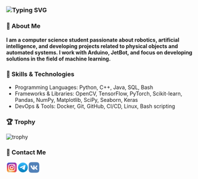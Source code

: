 ### ![Typing SVG](https://readme-typing-svg.herokuapp.com?font=arimo&weight=600&pause=1000&color=079EF7&width=435&lines=Hi+there+%F0%9F%91%8B%2C+I'm+Maks+Mr1necs)

### 🚀 About Me

#### I am a computer science student passionate about robotics, artificial intelligence, and developing projects related to physical objects and automated systems. I work with Arduino, JetBot, and focus on developing solutions in the field of machine learning.

### 🔧 Skills & Technologies

- Programming Languages: Python, C++, Java, SQL, Bash
- Frameworks & Libraries: OpenCV, TensorFlow, PyTorch, Scikit-learn, Pandas, NumPy, Matplotlib, SciPy, Seaborn, Keras
- DevOps & Tools: Docker, Git, GitHub, CI/CD, Linux, Bash scripting

### 🏆 Trophy
![trophy](https://github-profile-trophy.vercel.app/?username=mr1necs&column=8&theme=gruvbox&no-frame=true)

### 👤 Contact Me
[<img align="left" alt="Instagram" width="30px" src="https://github.com/mr1necs/mr1necs/blob/main/img/instagram.svg" />][instagram]
[<img align="left" alt="Telegram" width="30px" src="https://github.com/mr1necs/mr1necs/blob/main/img/telegram.svg" />][telegram]
[<img align="left" alt="Vk" width="30px" src="https://github.com/mr1necs/mr1necs/blob/main/img/vk.svg" />][vk]

[instagram]: https://instagram.com/mr_1necs/
[telegram]: https://t.me/mr_1necs
[vk]: https://vk.com/mr_1necs
